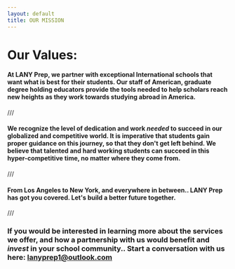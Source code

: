 ```yaml
---
layout: default
title: OUR MISSION
---
```


# Our Values:

#### At LANY Prep, we partner with exceptional International schools that want what is best for their students. Our staff of American, graduate degree holding educators provide the tools needed to help scholars reach new heights as they work towards studying abroad in America.

///

#### We recognize the level of dedication and work *needed* to succeed in our globalized and competitive world. It is imperative that students gain proper guidance on this journey, so that they don't get left behind. We believe that talented and hard working students can succeed in this hyper-competitive time, no matter where they come from.

///

#### From Los Angeles to New York, and everywhere in between.. LANY Prep has got you covered. Let's build a better future together.

///

### If you would be interested in learning more about the services we offer, and how a partnership with us would benefit and *invest* in your school community.. Start a conversation with us here: lanyprep1@outlook.com
